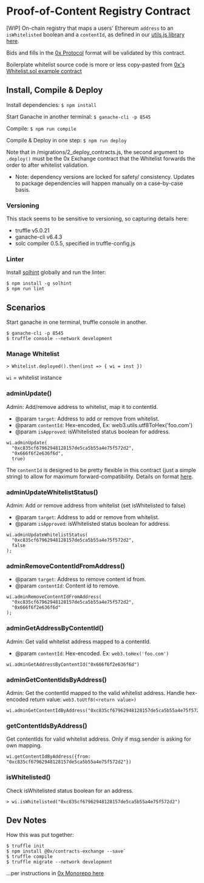 # Proof-of-Content Registry Contract

[WIP] On-chain registry that maps a users' Ethereum `address` to an `isWhitelisted` boolean and a `contentId`, as defined in our [utils.js library here](https://github.com/microsponsors/utils.js#contentid).

Bids and fills in the [0x Protocol](https://0x.org) format will be validated by this contract.

Boilerplate whitelist source code is more or less copy-pasted from [0x's Whitelist.sol example contract](https://github.com/0xProject/0x-monorepo/blob/development/contracts/exchange/contracts/examples/Whitelist.sol)


## Install, Compile & Deploy

Install dependencies: `$ npm install`

Start Ganache in another terminal: `$ ganache-cli -p 8545`

Compile: `$ npm run compile`

Compile & Deploy in one step: `$ npm run deploy`

Note that in /migrations/2_deploy_contracts.js, the second argument to `.deploy()` must be the 0x Exchange contract that the Whitelist forwards the order to after whitelist validation.


* Note: dependency versions are locked for safety/ consistency. Updates to package dependencies will happen manually on a case-by-case basis.

### Versioning
This stack seems to be sensitive to versioning, so capturing details here:

* truffle v5.0.21
* ganache-cli v6.4.3
* solc compiler 0.5.5, specified in truffle-config.js

### Linter
Install [solhint](https://www.npmjs.com/package/solhint) globally and run the linter:
```
$ npm install -g solhint
$ npm run lint
```


## Scenarios
Start ganache in one terminal, truffle console in another.
```
$ ganache-cli -p 8545
$ truffle console --network development
```

### Manage Whitelist
```
> Whitelist.deployed().then(inst => { wi = inst })
```
`wi` = whitelist instance

### adminUpdate()
Admin: Add/remove address to whitelist, map it to contentId.
* @param `target`: Address to add or remove from whitelist.
* @param `contentId`: Hex-encoded, Ex: web3.utils.utf8ToHex('foo.com')
* @param `isApproved`: isWhitelisted status boolean for address.
```
wi.adminUpdate(
  "0xc835cf67962948128157de5ca5b55a4e75f572d2",
  "0x666f6f2e636f6d",
  true)
```
The `contentId` is designed to be pretty flexible in this contract (just a simple string) to allow for maximum forward-compatibility. Details on format [here](https://github.com/microsponsors/utils.js#contentid).

### adminUpdateWhitelistStatus()
Admin: Add or remove address from whitelist (set isWhitelisted to false)
* @param `target`: Address to add or remove from whitelist.
* @param `isApproved`: isWhitelisted status boolean for address.
```
wi.adminUpdateWhitelistStatus(
  "0xc835cf67962948128157de5ca5b55a4e75f572d2",
  false
);
```

### adminRemoveContentIdFromAddress()
* @param `target`: Address to remove content id from.
* @param `contentId`: Content id to remove.
```
wi.adminRemoveContentIdFromAddress(
  "0xc835cf67962948128157de5ca5b55a4e75f572d2",
  "0x666f6f2e636f6d"
);
```

### adminGetAddressByContentId()
Admin: Get valid whitelist address mapped to a contentId.
* @param `contentId`: Hex-encoded. Ex: `web3.toHex('foo.com')`
```
wi.adminGetAddressByContentId("0x666f6f2e636f6d")
```

### adminGetContentIdsByAddress()
Admin: Get the contentId mapped to the valid whitelist address.
Handle hex-encoded return value: `web3.toUtf8(<return value>)`
```
wi.adminGetContentIdByAddress("0xc835cf67962948128157de5ca5b55a4e75f572d2")
```

### getContentIdsByAddress()
Get contentIds for valid whitelist address.
Only if msg.sender is asking for own mapping.
```
wi.getContentIdByAddress({from: "0xc835cf67962948128157de5ca5b55a4e75f572d2"})
```

### isWhitelisted()
Check isWhitelisted status boolean for an address.
```
> wi.isWhitelisted("0xc835cf67962948128157de5ca5b55a4e75f572d2")
```


## Dev Notes
How this was put together:
```
$ truffle init
$ npm install @0x/contracts-exchange --save`
$ truffle compile
$ truffle migrate --network development
```
...per instructions in [0x Monorepo here](https://github.com/0xProject/0x-monorepo/tree/development/contracts/exchange)
